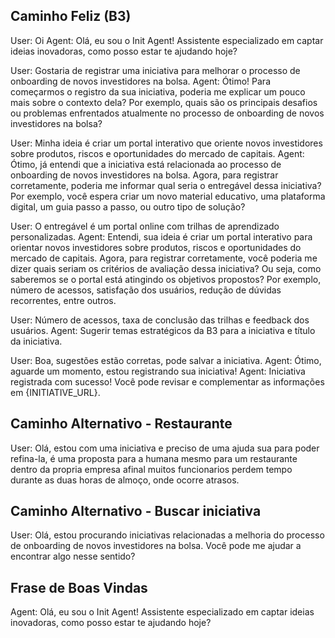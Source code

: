 ## Caminho Feliz (B3)

User: Oi
Agent: Olá, eu sou o Init Agent! Assistente especializado em captar ideias inovadoras, como posso estar te ajudando hoje?

User: Gostaria de registrar uma iniciativa para melhorar o processo de onboarding de novos investidores na bolsa.
Agent: Ótimo! Para começarmos o registro da sua iniciativa, poderia me explicar um pouco mais sobre o contexto dela? Por exemplo, quais são os principais desafios ou problemas enfrentados atualmente no processo de onboarding de novos investidores na bolsa?

User: Minha ideia é criar um portal interativo que oriente novos investidores sobre produtos, riscos e oportunidades do mercado de capitais.
Agent: Ótimo, já entendi que a iniciativa está relacionada ao processo de onboarding de novos investidores na bolsa. Agora, para registrar corretamente, poderia me informar qual seria o entregável dessa iniciativa? Por exemplo, você espera criar um novo material educativo, uma plataforma digital, um guia passo a passo, ou outro tipo de solução?

User: O entregável é um portal online com trilhas de aprendizado personalizadas.
Agent: Entendi, sua ideia é criar um portal interativo para orientar novos investidores sobre produtos, riscos e oportunidades do mercado de capitais. Agora, para registrar corretamente, você poderia me dizer quais seriam os critérios de avaliação dessa iniciativa? Ou seja, como saberemos se o portal está atingindo os objetivos propostos? Por exemplo, número de acessos, satisfação dos usuários, redução de dúvidas recorrentes, entre outros.

User: Número de acessos, taxa de conclusão das trilhas e feedback dos usuários.
Agent: Sugerir temas estratégicos da B3 para a iniciativa e título da iniciativa.

User: Boa, sugestões estão corretas, pode salvar a iniciativa.
Agent: Ótimo, aguarde um momento, estou registrando sua iniciativa!
Agent: Iniciativa registrada com sucesso! Você pode revisar e complementar as informações em {INITIATIVE_URL}.


## Caminho Alternativo - Restaurante
User: Olá, estou com uma iniciativa e preciso de uma ajuda sua para poder refina-la, é uma proposta para a humana mesmo para um restaurante dentro da propria empresa afinal muitos funcionarios perdem tempo durante as duas horas de almoço, onde ocorre atrasos.


## Caminho Alternativo - Buscar iniciativa
User: Olá, estou procurando iniciativas relacionadas a melhoria do processo de onboarding de novos investidores na bolsa. Você pode me ajudar a encontrar algo nesse sentido?


## Frase de Boas Vindas

Agent: Olá, eu sou o Init Agent! Assistente especializado em captar ideias inovadoras, como posso estar te ajudando hoje?
